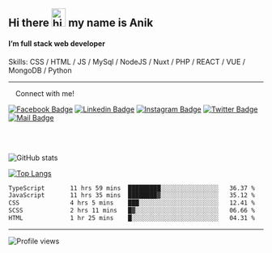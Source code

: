 ## Hi there <img src="https://user-images.githubusercontent.com/1303154/88677602-1635ba80-d120-11ea-84d8-d263ba5fc3c0.gif" width="28px" height="36" alt="hi"> my name is Anik

#### I’m full stack web developer

Skills:  CSS / HTML / JS / MySql / NodeJS / Nuxt / PHP / REACT / VUE / MongoDB / Python


---

&emsp;Connect with me!

<a href="https://www.facebook.com/anik.aritro" target="_blank">![Facebook Badge](https://img.shields.io/badge/Facebook-1877F2?style=for-the-badge&logo=facebook&logoColor=white)</a> [![Linkedin Badge](https://img.shields.io/badge/LinkedIn-0077B5?style=for-the-badge&logo=linkedin&logoColor=white)](https://www.linkedin.com/in/anik-hossain-dev) [![Instagram Badge](https://img.shields.io/badge/Instagram-E4405F?style=for-the-badge&logo=instagram&logoColor=white)](https://www.instagram.com/aritro.anik) [![Twitter Badge](https://img.shields.io/badge/Twitter-1DA1F2?style=for-the-badge&logo=twitter&logoColor=white)](https://twitter.com/AritroAnik) [![Mail Badge](https://img.shields.io/badge/Gmail-D14836?style=for-the-badge&logo=gmail&logoColor=white)](mailto:anik.wdev@gmail.com)

</br>
</br>


![GitHub stats](https://github-readme-stats.vercel.app/api?username=anik-hossain&show_icons=true&theme=monokai)

[![Top Langs](https://github-readme-stats.vercel.app/api/top-langs/?username=anik-hossain&layout=compact&theme=monokai)](https://github.com/anik-hossain)

<!--START_SECTION:waka-->

```txt
TypeScript       11 hrs 59 mins  █████████░░░░░░░░░░░░░░░░   36.37 %
JavaScript       11 hrs 35 mins  ████████▓░░░░░░░░░░░░░░░░   35.12 %
CSS              4 hrs 5 mins    ███░░░░░░░░░░░░░░░░░░░░░░   12.41 %
SCSS             2 hrs 11 mins   █▓░░░░░░░░░░░░░░░░░░░░░░░   06.66 %
HTML             1 hr 25 mins    █░░░░░░░░░░░░░░░░░░░░░░░░   04.31 %
```

<!--END_SECTION:waka-->
---

![Profile views](https://gpvc.arturio.dev/anik-hossain)  
